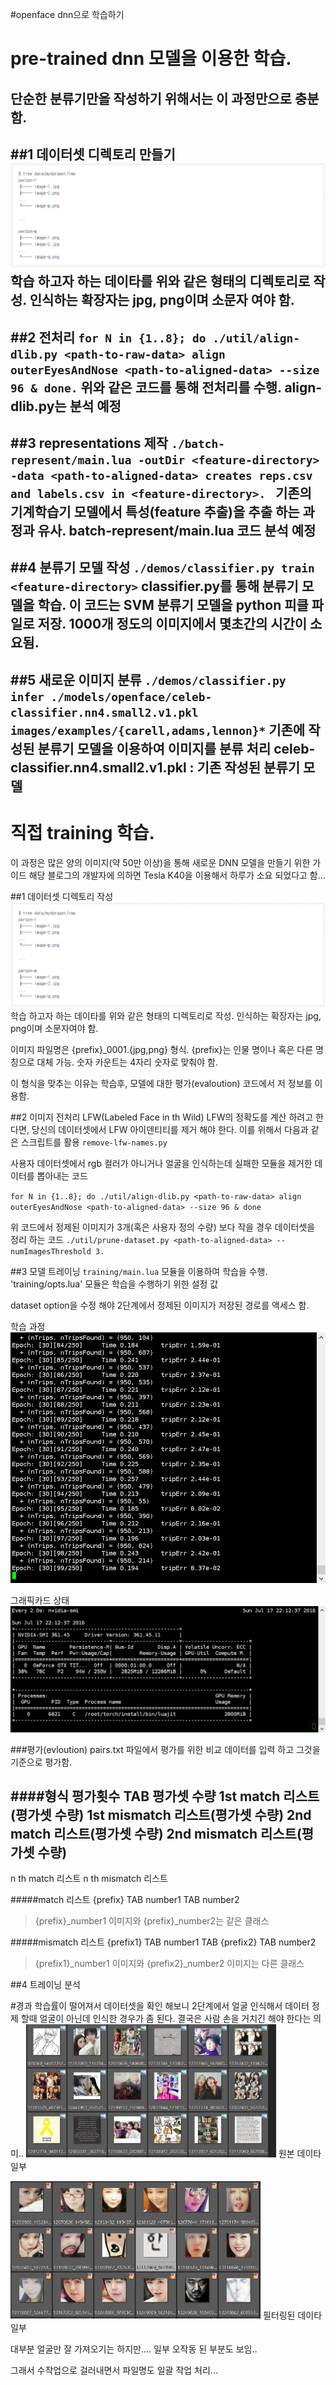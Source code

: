 #openface dnn으로 학습하기 
# pre-trained dnn 모델을 이용한 학습. 
단순한 분류기만을 작성하기 위해서는 이 과정만으로 충분함. 
---
##1 데이터셋 디렉토리 만들기 
<img src="./userimgtree.jpg">
학습 하고자 하는 데이타를 위와 같은 형태의 디렉토리로 작성. 
인식하는 확장자는 jpg, png이며 소문자 여야 함. 
---
##2 전처리
`for N in {1..8}; do ./util/align-dlib.py <path-to-raw-data> align outerEyesAndNose <path-to-aligned-data> --size 96 & done.`
위와 같은 코드를 통해 전처리를 수행. 
align-dlib.py는 분석 예정 
---
##3 representations 제작
`./batch-represent/main.lua -outDir <feature-directory> -data <path-to-aligned-data> creates reps.csv and labels.csv in <feature-directory>.
`
기존의 기계학습기 모델에서 특성(feature 추출)을 추출 하는 과정과 유사. 
batch-represent/main.lua 코드 분석 예정 
---
##4 분류기 모델 작성
`./demos/classifier.py train <feature-directory>`
classifier.py를 통해 분류기 모델을 학습. 
이 코드는 SVM 분류기 모델을 python 피클 파일로 저장. 
1000개 정도의 이미지에서 몇초간의 시간이 소요됨. 
---
##5 새로운 이미지 분류 
`./demos/classifier.py infer ./models/openface/celeb-classifier.nn4.small2.v1.pkl images/examples/{carell,adams,lennon}*`
기존에 작성된 분류기 모델을 이용하여 이미지를 분류 처리 
celeb-classifier.nn4.small2.v1.pkl : 기존 작성된 분류기 모델 
---
# 직접 training 학습.
이 과정은 많은 양의 이미지(약 50만 이상)을 통해 새로운 DNN 모델을 만들기 위한 가이드 
해당 블로그의 개발자에 의하면 Tesla K40을 이용해서 하루가 소요 되었다고 함...

##1 데이터셋 디렉토리 작성
<img src="./userimgtree.jpg">
학습 하고자 하는 데이타를 위와 같은 형태의 디렉토리로 작성. 
인식하는 확장자는 jpg, png이며 소문자여야 함. 

이미지 파일명은 {prefix}_0001.{jpg,png} 형식. 
{prefix}는 인물 명이나 혹은 다른 명칭으로 대체 가능.
숫자 카운트는 4자리 숫자로 맞춰야 함. 

이 형식을 맞추는 이유는 학습후, 모델에 대한 평가(evaloution) 코드에서 저 정보를 이용함.

##2 이미지 전처리
LFW(Labeled Face in th Wild)
LFW의 정확도를 계산 하려고 한다면, 당신의 데이터셋에서 LFW 아이덴티티를 제거 해야 한다. 
이를 위해서 다음과 같은 스크립트를 활용
`remove-lfw-names.py`

사용자 데이터셋에서 rgb 컬러가 아니거나 얼굴을 인식하는데 실패한 모듈을 제거한 데이터를 뽑아내는 코드 

`for N in {1..8}; do ./util/align-dlib.py <path-to-raw-data> align outerEyesAndNose <path-to-aligned-data> --size 96 & done`

위 코드에서 정제된 이미지가 3개(혹은 사용자 정의 수량) 보다 작을 경우 데이터셋을 정리 하는 코드 
`./util/prune-dataset.py <path-to-aligned-data> --numImagesThreshold 3.`

##3 모델 트레이닝
`training/main.lua` 모듈을 이용하여 학습을 수행. 
'training/opts.lua' 모듈은 학습을 수행하기 위한 설정 값

dataset option을 수정 해야 2단계에서 정제된 이미지가 저장된 경로를 액세스 함. 

학습 과정
<img src="dnn_train.jpg">

그래픽카드 상태
<img src="vga_train.jpg">

###평가(evloution)
pairs.txt 파일에서 평가를 위한 비교 데이터를 입력 하고 
그것을 기준으로 평가함. 

####형식
평가횟수 TAB 평가셋 수량
1st match 리스트(평가셋 수량)
1st mismatch 리스트(평가셋 수량)
2nd match 리스트(평가셋 수량)
2nd mismatch 리스트(평가셋 수량)
-----
n th match 리스트 
n th mismatch 리스트 

#####match 리스트 
{prefix} TAB number1 TAB number2
>{prefix}_number1 이미지와 {prefix}_number2는 같은 클래스

#####mismatch 리스트 
{prefix1} TAB number1 TAB {prefix2} TAB number2
>{prefix1}_number1 이미지와 {prefix2}_number2 이미지는 다른 클래스 

##4 트레이닝 분석

#경과
학습률이 떨어져서 데이터셋을 확인 해보니 
2단계에서 얼굴 인식해서 데이터 정제 할때 얼굴이 아닌데 인식한 경우가 좀 된다. 
결국은 사람 손을 거치긴 해야 한다는 의미.. 
<img src="original.jpg" width=400px>
원본 데이타 일부 

<img src="filtered.jpg" width=400px>
필터링된 데이타 일부 

대부분 얼굴만 잘 가져오기는 하지만.... 
일부 오작동 된 부분도 보임..

그래서 수작업으로 걸러내면서 파일명도 일괄 작업 처리... 

